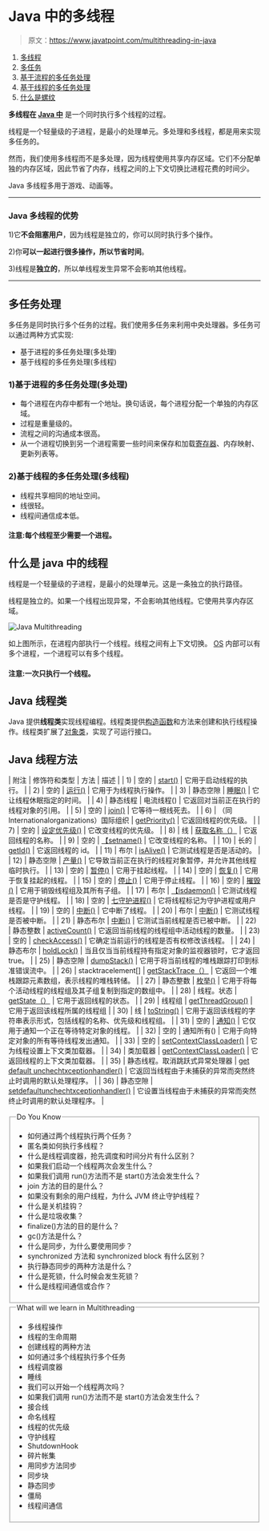 # Java 中的多线程

> 原文：<https://www.javatpoint.com/multithreading-in-java>

1.  [多线程](#)
2.  [多任务](#multitasing)
3.  [基于流程的多任务处理](#multiprocessing)
4.  [基于线程的多任务处理](#multithreading)
5.  [什么是螺纹](#thread)

**多线程在 [Java 中](java-tutorial)** 是一个同时执行多个线程的过程。

线程是一个轻量级的子进程，是最小的处理单元。多处理和多线程，都是用来实现多任务的。

然而，我们使用多线程而不是多处理，因为线程使用共享内存区域。它们不分配单独的内存区域，因此节省了内存，线程之间的上下文切换比进程花费的时间少。

Java 多线程多用于游戏、动画等。

* * *

### Java 多线程的优势

1)它**不会阻塞用户**，因为线程是独立的，你可以同时执行多个操作。

2)你**可以一起进行很多操作，所以节省时间**。

3)线程是**独立的**，所以单线程发生异常不会影响其他线程。

* * *

## 多任务处理

多任务是同时执行多个任务的过程。我们使用多任务来利用中央处理器。多任务可以通过两种方式实现:

*   基于进程的多任务处理(多处理)
*   基于线程的多任务处理(多线程)

### 1)基于进程的多任务处理(多处理)

*   每个进程在内存中都有一个地址。换句话说，每个进程分配一个单独的内存区域。
*   过程是重量级的。
*   流程之间的沟通成本很高。
*   从一个进程切换到另一个进程需要一些时间来保存和加载[寄存器](register-memory)、内存映射、更新列表等。

### 2)基于线程的多任务处理(多线程)

*   线程共享相同的地址空间。
*   线很轻。
*   线程间通信成本低。

#### 注意:每个线程至少需要一个进程。

## 什么是 java 中的线程

线程是一个轻量级的子进程，是最小的处理单元。这是一条独立的执行路径。

线程是独立的。如果一个线程出现异常，不会影响其他线程。它使用共享内存区域。

![Java Multithreading](../img/9f893c0c821c50cfe8fa9582609991da.png)

如上图所示，在进程内部执行一个线程。线程之间有上下文切换。 [OS](os-tutorial) 内部可以有多个进程，一个进程可以有多个线程。

#### 注意:一次只执行一个线程。

## Java 线程类

Java 提供**线程类**实现线程编程。线程类提供[构造函数](java-constructor)和方法来创建和执行线程操作。线程类扩展了[对象类](object-class)，实现了可运行接口。

## Java 线程方法

| 附注 | 修饰符和类型 | 方法 | 描述 |
| 1) | 空的 | [start()](java-thread-start-method) | 它用于启动线程的执行。 |
| 2) | 空的 | [运行()](java-thread-run-method) | 它用于为线程执行操作。 |
| 3) | 静态空隙 | [睡眠()](java-thread-sleep-method) | 它让线程休眠指定的时间。 |
| 4) | 静态线程 | 电流线程() | 它返回对当前正在执行的线程对象的引用。 |
| 5) | 空的 | [join()](java-thread-join-method) | 它等待一根线死去。 |
| 6) | （同 Internationalorganizations）国际组织 | [getPriority()](java-thread-getpriority-method) | 它返回线程的优先级。 |
| 7) | 空的 | [设定优先级()](java-thread-setpriority-method) | 它改变线程的优先级。 |
| 8) | 线 | [获取名称（）](java-thread-getname-method) | 它返回线程的名称。 |
| 9) | 空的 | [【setname()](java-thread-setname-method) | 它改变线程的名称。 |
| 10) | 长的 | [getId()](java-thread-getid-method) | 它返回线程的 id。 |
| 11) | 布尔 | [isAlive()](java-thread-isalive-method) | 它测试线程是否是活动的。 |
| 12) | 静态空隙 | [产量()](java-thread-yield-method) | 它导致当前正在执行的线程对象暂停，并允许其他线程临时执行。 |
| 13) | 空的 | [暂停()](java-thread-suspend-method) | 它用于挂起线程。 |
| 14) | 空的 | [恢复()](java-thread-resume-method) | 它用于恢复挂起的线程。 |
| 15) | 空的 | [停止()](java-thread-stop-method) | 它用于停止线程。 |
| 16) | 空的 | [摧毁()](java-thread-destroy-method) | 它用于销毁线程组及其所有子组。 |
| 17) | 布尔 | [【isdaemon()](java-thread-isdaemon-method) | 它测试线程是否是守护线程。 |
| 18) | 空的 | [七守护进程()](java-thread-setdaemon-method) | 它将线程标记为守护进程或用户线程。 |
| 19) | 空的 | [中断()](java-thread-interrupt-method) | 它中断了线程。 |
| 20) | 布尔 | [中断()](java-thread-isinterrupted-method) | 它测试线程是否被中断。 |
| 21) | 静态布尔 | [中断()](java-thread-interrupted-method) | 它测试当前线程是否已被中断。 |
| 22) | 静态整数 | [activeCount()](java-thread-activecount-method) | 它返回当前线程的线程组中活动线程的数量。 |
| 23) | 空的 | [checkAccess()](java-thread-checkaccess-method) | 它确定当前运行的线程是否有权修改该线程。 |
| 24) | 静态布尔 | [holdLock()](java-thread-holdlock-method) | 当且仅当当前线程持有指定对象的监视器锁时，它才返回 true。 |
| 25) | 静态空隙 | [dumpStack()](java-thread-dumpstack-method) | 它用于将当前线程的堆栈跟踪打印到标准错误流中。 |
| 26) | stacktracelement[] | [getStackTrace（）](java-thread-getstacktrace-method) | 它返回一个堆栈跟踪元素数组，表示线程的堆栈转储。 |
| 27) | 静态整数 | [枚举()](java-thread-enumerate-method) | 它用于将每个活动线程的线程组及其子组复制到指定的数组中。 |
| 28) | 线程。状态 | [getState（）](java-thread-getstate-method) | 它用于返回线程的状态。 |
| 29) | 线程组 | [getThreadGroup()](java-thread-getthreadgroup-method) | 它用于返回该线程所属的线程组 |
| 30) | 线 | [toString()](java-thread-tostring-method) | 它用于返回该线程的字符串表示形式，包括线程的名称、优先级和线程组。 |
| 31) | 空的 | [通知()](java-thread-notify-method) | 它仅用于通知一个正在等待特定对象的线程。 |
| 32) | 空的 | 通知所有() | 它用于向特定对象的所有等待线程发出通知。 |
| 33) | 空的 | [setContextClassLoader()](java-thread-setcontextclassloader-method) | 它为线程设置上下文类加载器。 |
| 34) | 类加载器 | [getContextClassLoader()](java-thread-getcontextclassloader-method) | 它返回线程的上下文类加载器。 |
| 35) | 静态线程。取消跳跃式异常处理器 | [get default unchechtxceptionhandler()](java-thread-getdefaultuncaughtexceptionhandler-method) | 它返回当线程由于未捕获的异常而突然终止时调用的默认处理程序。 |
| 36) | 静态空隙 | [setdefaultunchechtxceptionhandler()](java-thread-setdefaultuncaughtexceptionhandler-method) | 它设置当线程由于未捕获的异常而突然终止时调用的默认处理程序。 |

<fieldset><legend class="legendfont">Do You Know</legend>

*   如何通过两个线程执行两个任务？
*   匿名类如何执行多线程？
*   什么是线程调度器，抢先调度和时间分片有什么区别？
*   如果我们启动一个线程两次会发生什么？
*   如果我们调用 run()方法而不是 start()方法会发生什么？
*   join 方法的目的是什么？
*   如果没有剩余的用户线程，为什么 JVM 终止守护线程？
*   什么是关机挂钩？
*   什么是垃圾收集？
*   finalize()方法的目的是什么？
*   gc()方法是什么？
*   什么是同步，为什么要使用同步？
*   synchronized 方法和 synchronized block 有什么区别？
*   执行静态同步的两种方法是什么？
*   什么是死锁，什么时候会发生死锁？
*   什么是线程间通信或合作？

</fieldset>

<fieldset><legend class="legendfont">What will we learn in Multithreading</legend>

*   多线程操作
*   线程的生命周期
*   创建线程的两种方法
*   如何通过多个线程执行多个任务
*   线程调度器
*   睡线
*   我们可以开始一个线程两次吗？
*   如果我们调用 run()方法而不是 start()方法会发生什么？
*   接合线
*   命名线程
*   线程的优先级
*   守护线程
*   ShutdownHook
*   碎片帐集
*   用同步方法同步
*   同步块
*   静态同步
*   僵局
*   线程间通信

</fieldset>
